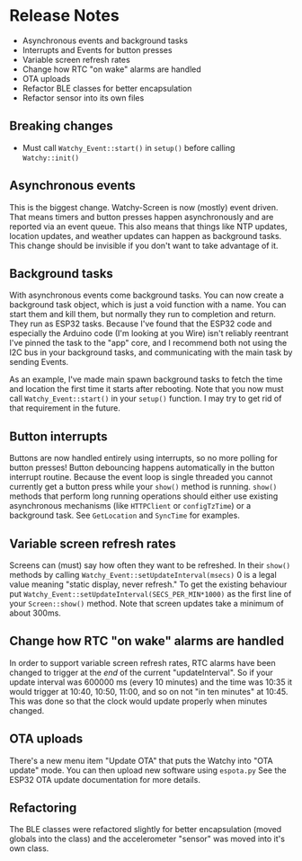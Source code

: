 # Release Notes

* Asynchronous events and background tasks
* Interrupts and Events for button presses
* Variable screen refresh rates
* Change how RTC "on wake" alarms are handled
* OTA uploads
* Refactor BLE classes for better encapsulation
* Refactor sensor into its own files

## Breaking changes

* Must call `Watchy_Event::start()` in `setup()` before calling `Watchy::init()`

## Asynchronous events

This is the biggest change. Watchy-Screen is now (mostly) event driven. That means timers and button presses happen asynchronously and are reported via an event queue. This also means that things like NTP updates, location updates, and weather updates can happen as background tasks. This change should be invisible if you don't want to take advantage of it.

## Background tasks

With asynchronous events come background tasks. You can now create a background task object, which is just a void function with a name. You can start them and kill them, but normally they run to completion and return. They run as ESP32 tasks. Because I've found that the ESP32 code and especially the Arduino code (I'm looking at you Wire) isn't reliably reentrant I've pinned the task to the "app" core, and I recommend both not using the I2C bus in your background tasks, and communicating with the main task by sending Events.

As an example, I've made main spawn background tasks to fetch the time and location the first time it starts after rebooting. Note that you now must call `Watchy_Event::start()` in your `setup()` function. I may try to get rid of that requirement in the future.

## Button interrupts

Buttons are now handled entirely using interrupts, so no more polling for button presses! Button debouncing happens automatically in the button interrupt routine. Because the event loop is single threaded you cannot currently get a button press while your `show()` method is running. `show()` methods that perform long running operations should either use existing asynchronous mechanisms (like `HTTPClient` or `configTzTime`) or a background task. See `GetLocation` and `SyncTime` for examples.

## Variable screen refresh rates

Screens can (must) say how often they want to be refreshed. In their `show()` methods by calling `Watchy_Event::setUpdateInterval(msecs)` 0 is a legal value meaning "static display, never refresh." To get the existing behaviour put `Watchy_Event::setUpdateInterval(SECS_PER_MIN*1000)` as the first line of your `Screen::show()` method. Note that screen updates take a minimum of about 300ms.

## Change how RTC "on wake" alarms are handled

In order to support variable screen refresh rates, RTC alarms have been changed to trigger at the *end* of the current "updateInterval". So if your update interval was 600000 ms (every 10 minutes) and the time was 10:35 it would trigger at 10:40, 10:50, 11:00, and so on not "in ten minutes" at 10:45. This was done so that the clock would update properly when minutes changed.

## OTA uploads

There's a new menu item "Update OTA" that puts the Watchy into "OTA update" mode. You can then upload new software using `espota.py` See the ESP32 OTA update documentation for more details.

## Refactoring

The BLE classes were refactored slightly for better encapsulation (moved globals into the class) and the accelerometer "sensor" was moved into it's own class.
